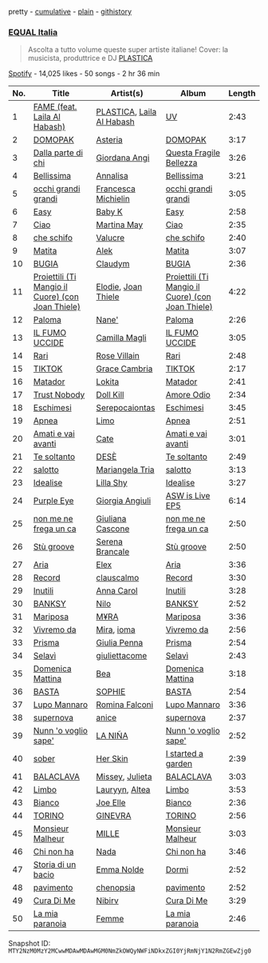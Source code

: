 pretty - [cumulative](/playlists/cumulative/37i9dQZF1DWUHxBb0SYtLj.md) - [plain](/playlists/plain/37i9dQZF1DWUHxBb0SYtLj) - [githistory](https://github.githistory.xyz/mackorone/spotify-playlist-archive/blob/main/playlists/plain/37i9dQZF1DWUHxBb0SYtLj)

### [EQUAL Italia](https://open.spotify.com/playlist/37i9dQZF1DWUHxBb0SYtLj)

> Ascolta a tutto volume queste super artiste italiane! Cover: la musicista, produttrice e DJ <a href="spotify:artist:2fB3iExnBIP2AA713JAqIM">PLASTICA</a>

[Spotify](https://open.spotify.com/user/spotify) - 14,025 likes - 50 songs - 2 hr 36 min

| No. | Title | Artist(s) | Album | Length |
|---|---|---|---|---|
| 1 | [FAME \(feat\. Laila Al Habash\)](https://open.spotify.com/track/0jNiQhRIRxu6IGapnsQkY4) | [PLASTICA](https://open.spotify.com/artist/2fB3iExnBIP2AA713JAqIM), [Laila Al Habash](https://open.spotify.com/artist/6TlzdBQJ60fuenBUtDARlg) | [UV](https://open.spotify.com/album/3LKaBArzE0hlP2jMkOaedY) | 2:43 |
| 2 | [DOMOPAK](https://open.spotify.com/track/5rGlJkkDiERrqPP1bJ9mIe) | [Asteria](https://open.spotify.com/artist/02egj8t9vzqr5bWgMov3zq) | [DOMOPAK](https://open.spotify.com/album/0X5vpAP31bfEor3gikJyM3) | 3:17 |
| 3 | [Dalla parte di chi](https://open.spotify.com/track/1BcdcCrlBVvrRy7qCozKJM) | [Giordana Angi](https://open.spotify.com/artist/0ZhqSTaEEWN6USw0E30pws) | [Questa Fragile Bellezza](https://open.spotify.com/album/7dZyON07BaLqqXcXhEb0F3) | 3:26 |
| 4 | [Bellissima](https://open.spotify.com/track/39jxR2xnmcBbkdPX9oNzsI) | [Annalisa](https://open.spotify.com/artist/0EqkKYDK9EkKY5N7zU3FPv) | [Bellissima](https://open.spotify.com/album/3I7EQQqrQ1kdZBoaNkCdY4) | 3:21 |
| 5 | [occhi grandi grandi](https://open.spotify.com/track/6k6hmfJ3PTVWDPvrSB62rz) | [Francesca Michielin](https://open.spotify.com/artist/4jFlmD92WULLlaRS8Cj6QS) | [occhi grandi grandi](https://open.spotify.com/album/3AS0A8n2kZklh41wvNCzas) | 3:05 |
| 6 | [Easy](https://open.spotify.com/track/0ewhQQowsSpeQYyjqwn7A5) | [Baby K](https://open.spotify.com/artist/725KKhVCSCQbYkZBptBTfg) | [Easy](https://open.spotify.com/album/0EOLbMbGghbBqox9QpJrk7) | 2:58 |
| 7 | [Ciao](https://open.spotify.com/track/2WQma2feYNw6CiU1DaWNlL) | [Martina May](https://open.spotify.com/artist/1nEZxArpiNayoK02nNzJxR) | [Ciao](https://open.spotify.com/album/4WEvLkxsWfbVTFgqxbHGeb) | 2:35 |
| 8 | [che schifo](https://open.spotify.com/track/7qOgaWfur4j539o6eTGPaZ) | [Valucre](https://open.spotify.com/artist/6Aw7jZkZ38TArxniZ04Sma) | [che schifo](https://open.spotify.com/album/1fxr2HLBgpl9q2JAiWmo11) | 2:40 |
| 9 | [Matita](https://open.spotify.com/track/0JIdQzk7TXlUl4eQatXkNo) | [Alek](https://open.spotify.com/artist/6JWeknFiJE42BXED1AGOvY) | [Matita](https://open.spotify.com/album/6Ksd7CEHpngMp2lGb5cjmX) | 3:07 |
| 10 | [BUGIA](https://open.spotify.com/track/1nbN6ZbQyL8jnrScgtGxhs) | [Claudym](https://open.spotify.com/artist/7pNCSsicJGpwrn2wwGD91g) | [BUGIA](https://open.spotify.com/album/10Mu39RGP77NUZW0G73SEQ) | 2:36 |
| 11 | [Proiettili \(Ti Mangio il Cuore\) \(con Joan Thiele\)](https://open.spotify.com/track/6tcqJhtCinqV95Xj9iEWVE) | [Elodie](https://open.spotify.com/artist/7GgpsUpkj3olseoaTY7TEY), [Joan Thiele](https://open.spotify.com/artist/2X1CuKIwl9B7zMjXi41bi5) | [Proiettili \(Ti Mangio il Cuore\) \(con Joan Thiele\)](https://open.spotify.com/album/1XvVWtYmKvw2RZsTKPIa1e) | 4:22 |
| 12 | [Paloma](https://open.spotify.com/track/3HKKh1DDcgRxOFAFFd0sAi) | [Nane'](https://open.spotify.com/artist/3CIpt1rEz9sUpijNv8W9zM) | [Paloma](https://open.spotify.com/album/7051vm5XsmQ96gajI3qhcm) | 2:26 |
| 13 | [IL FUMO UCCIDE](https://open.spotify.com/track/67OwT6y01c3IwTLjYmF7xg) | [Camilla Magli](https://open.spotify.com/artist/3HRSdDvPAE54ocmaq0JRrJ) | [IL FUMO UCCIDE](https://open.spotify.com/album/05VFSmqhezOJ2xelLj1MYU) | 3:05 |
| 14 | [Rari](https://open.spotify.com/track/2pObwRg2GniOUROCOk0pDk) | [Rose Villain](https://open.spotify.com/artist/2aya6KuqjXEhHBqYKsTPLs) | [Rari](https://open.spotify.com/album/4nKa1aVHe4MdYdBMIPKnJ0) | 2:48 |
| 15 | [TIKTOK](https://open.spotify.com/track/6yTYFMBzO6zvFJJh9Qvglk) | [Grace Cambria](https://open.spotify.com/artist/7a60FDqnS9Qx2xTbDvEd73) | [TIKTOK](https://open.spotify.com/album/0UEVX5fnteCLNsiJ91ukUi) | 2:17 |
| 16 | [Matador](https://open.spotify.com/track/1Uol5UYQFt6ERlm7Lwhs5W) | [Lokita](https://open.spotify.com/artist/0qkSFtzIwfHhZhTaFGXfxp) | [Matador](https://open.spotify.com/album/4LpGNqpC7MyIUWbbIXVctf) | 2:41 |
| 17 | [Trust Nobody](https://open.spotify.com/track/6ZK1PbmlUBMDtv774We27h) | [Doll Kill](https://open.spotify.com/artist/0JOadOTQ5hTC6EYCmKDAsX) | [Amore Odio](https://open.spotify.com/album/4I1dXR2vPbyFgSZJKV0NqQ) | 2:34 |
| 18 | [Eschimesi](https://open.spotify.com/track/5G3T5ETovffghUBQJPptEr) | [Serepocaiontas](https://open.spotify.com/artist/1E0z4tZ543qWy0oe9Xe4u2) | [Eschimesi](https://open.spotify.com/album/30gRbR1k9vGXG83zoNYBQD) | 3:45 |
| 19 | [Apnea](https://open.spotify.com/track/5GQfK2d2kE6O6Xj1x5CKYX) | [Limo](https://open.spotify.com/artist/0jF3fDGxLXAQtrSDwzqdsa) | [Apnea](https://open.spotify.com/album/5K2ZKb8prieUrfTF48kfrZ) | 2:51 |
| 20 | [Amati e vai avanti](https://open.spotify.com/track/5GEYjGhSYeuBwTG9ke2kDw) | [Cate](https://open.spotify.com/artist/0W4rRhGtsRNewRb2pNPsdp) | [Amati e vai avanti](https://open.spotify.com/album/3uI9TTT1YMm1FpkxDwgdOk) | 3:01 |
| 21 | [Te soltanto](https://open.spotify.com/track/2rX6kTFmlcqghbmwNl9X7k) | [DESÈ](https://open.spotify.com/artist/5ZGM7ZcrSoxIYIv7fPxyZt) | [Te soltanto](https://open.spotify.com/album/6WkpabHhNwIhz3VOdWRhy4) | 2:49 |
| 22 | [salotto](https://open.spotify.com/track/2WEryN0GzAwGdwbr2Fb3rO) | [Mariangela Tria](https://open.spotify.com/artist/1cNCpk5ae58rvv9lhGqotR) | [salotto](https://open.spotify.com/album/4rRug7Wi12XXlxP8TJb9WX) | 3:13 |
| 23 | [Idealise](https://open.spotify.com/track/2dDmsyN5lwWbutebg0LPjn) | [Lilla Shy](https://open.spotify.com/artist/4bpm0dwCqIbfjsvqW716Qh) | [Idealise](https://open.spotify.com/album/1JDUUXNXcW06SFKqKj1lXY) | 3:27 |
| 24 | [Purple Eye](https://open.spotify.com/track/0EMkkx9YEdfvO26dNGnaiQ) | [Giorgia Angiuli](https://open.spotify.com/artist/4iHnLagnnmgiIwMSm1wuTq) | [ASW is Live EP5](https://open.spotify.com/album/3k7TApRRBBImH76ia0grMM) | 6:14 |
| 25 | [non me ne frega un ca](https://open.spotify.com/track/4kMROmt7ObJhRNeSyMj7w7) | [Giuliana Cascone](https://open.spotify.com/artist/4JbDAuaFjmcMOmQJdiSLln) | [non me ne frega un ca](https://open.spotify.com/album/74dptIChCn0YkwejWlrFje) | 2:50 |
| 26 | [Stù groove](https://open.spotify.com/track/2xx2fM0rnrtgv4QqqTPRc9) | [Serena Brancale](https://open.spotify.com/artist/7108jelN43seqWILMvJwKi) | [Stù groove](https://open.spotify.com/album/5CnJj75kjH5xmxHi9VCEET) | 2:50 |
| 27 | [Aria](https://open.spotify.com/track/0BjZnI20OPKVoefzL1Hejj) | [Elex](https://open.spotify.com/artist/4j4Lzob5lrhowmGN5HKZWe) | [Aria](https://open.spotify.com/album/2uPxrfkZ9Rnd7gkt8pWTs9) | 3:36 |
| 28 | [Record](https://open.spotify.com/track/7bJJKJtXIDYsz87fpRArOs) | [clauscalmo](https://open.spotify.com/artist/0JYnmJcNn4DnQkJfHFjLnR) | [Record](https://open.spotify.com/album/6gMEYik1cWddt2je1HT0n1) | 3:30 |
| 29 | [Inutili](https://open.spotify.com/track/0dWShjFsO2nNMOt6QsuJo2) | [Anna Carol](https://open.spotify.com/artist/6BJWROUyan9xhxGKBcrT1I) | [Inutili](https://open.spotify.com/album/47sEfTh9JmJBUsgpQHYobp) | 3:28 |
| 30 | [BANKSY](https://open.spotify.com/track/3WkvmnjkZthnr6e6P8LTFr) | [Nilo](https://open.spotify.com/artist/1A7uyoYLSft5vijS3eGiUS) | [BANKSY](https://open.spotify.com/album/1tZ2isqfEYKEDDQQdoAoEf) | 2:52 |
| 31 | [Mariposa](https://open.spotify.com/track/7lQ4yvORROiXuznj1ZoTOP) | [M¥RA](https://open.spotify.com/artist/3bSIOqKFJHDEVnuBSuOwWa) | [Mariposa](https://open.spotify.com/album/2OZ46QQ4k72Hsy15w4Lvsl) | 3:36 |
| 32 | [Vivremo da](https://open.spotify.com/track/0s6vsvhMmzrZf9dL4bOkuX) | [Mira](https://open.spotify.com/artist/2uxYQmP80IeRPRrtv524lQ), [ioma](https://open.spotify.com/artist/5hjumYdwe8Ws5rLUjtPgCm) | [Vivremo da](https://open.spotify.com/album/62TsI5bzVCS81eN1ZLq4nq) | 2:56 |
| 33 | [Prisma](https://open.spotify.com/track/3BNxoqq0yQ7Cet1VpllhjW) | [Giulia Penna](https://open.spotify.com/artist/3LVgsRfnE5D4Qt83Qj6dYS) | [Prisma](https://open.spotify.com/album/3OoamNSmRVVWrY7IPBIpej) | 2:54 |
| 34 | [Selavì](https://open.spotify.com/track/4VBhbytCFzIUGaPr5Xpcxo) | [giuliettacome](https://open.spotify.com/artist/5aCxPqEEmzoZSOJnP94gUR) | [Selavì](https://open.spotify.com/album/6LGIXI7imz2mgitGVACakJ) | 2:43 |
| 35 | [Domenica Mattina](https://open.spotify.com/track/1Paj1CveZ5W9QRnjbVPras) | [Bea](https://open.spotify.com/artist/3gKyXb6wF0CckT2FPulynf) | [Domenica Mattina](https://open.spotify.com/album/4LyVWkPRdioCNQDas4ZPua) | 3:18 |
| 36 | [BASTA](https://open.spotify.com/track/656XTZS0FdVrLDBWQov6HC) | [SOPHIE](https://open.spotify.com/artist/46NtlO5LCUJ67d5lFsbSYo) | [BASTA](https://open.spotify.com/album/7DFmmXclmvTf9smfmDj0TZ) | 2:54 |
| 37 | [Lupo Mannaro](https://open.spotify.com/track/0YpL37sYyNIOoBTxVVZ36E) | [Romina Falconi](https://open.spotify.com/artist/7miQC7MI2Hne4f41KiPi1K) | [Lupo Mannaro](https://open.spotify.com/album/0hNAKZ0SyjFvut9vwrVmpG) | 3:36 |
| 38 | [supernova](https://open.spotify.com/track/1HgQFrZi1J4RuhJ9Z4MAcD) | [anice](https://open.spotify.com/artist/0Sf5IqezdIhXjKogXm0Nad) | [supernova](https://open.spotify.com/album/2LuWFJRsciGayhfir9BNhz) | 2:37 |
| 39 | [Nunn 'o voglio sape'](https://open.spotify.com/track/31i7zRLLh1MyLfk2mblk0d) | [LA NIÑA](https://open.spotify.com/artist/7F0wzg6BIXNOSrh8ixhobj) | [Nunn 'o voglio sape'](https://open.spotify.com/album/0Jz3rP9MZ3VUrMKSlRkBH8) | 2:52 |
| 40 | [sober](https://open.spotify.com/track/1LmM5Y3OnbNAeTVKg73Jgc) | [Her Skin](https://open.spotify.com/artist/6zdyc0Juu2p2uVVISAhOJe) | [I started a garden](https://open.spotify.com/album/11suIFqciw4aNWEBRtJjPj) | 2:39 |
| 41 | [BALACLAVA](https://open.spotify.com/track/0vdnDTxsWTwXzpuQG2iCzj) | [Missey](https://open.spotify.com/artist/2DcrZVjp98sHG7ttcywb7s), [Julieta](https://open.spotify.com/artist/7DzqOghrDEW0vlJxZXaeLj) | [BALACLAVA](https://open.spotify.com/album/7xeRNabSfl2Nu0BxWkXAQ3) | 3:03 |
| 42 | [Limbo](https://open.spotify.com/track/05kYCKcmfgsiEXAKR2ZwHW) | [Lauryyn](https://open.spotify.com/artist/5TkF5Y1V2uSipijbarlcx4), [Altea](https://open.spotify.com/artist/1yGCY2abK83JZlenHcgdws) | [Limbo](https://open.spotify.com/album/5q8Q4Ir8D1yVVqGaB4oCzQ) | 3:53 |
| 43 | [Bianco](https://open.spotify.com/track/2RbpbfT0uOgzMFti2xFTJh) | [Joe Elle](https://open.spotify.com/artist/2Xwx1kR7nPcZlhuHCMTHQO) | [Bianco](https://open.spotify.com/album/06QkuY2VHWzPmSsu8VYHVv) | 2:36 |
| 44 | [TORINO](https://open.spotify.com/track/25VVlIryCNQU06FHaj9ypw) | [GINEVRA](https://open.spotify.com/artist/7tzZSvedYboTHuyJgkaG0U) | [TORINO](https://open.spotify.com/album/0s620TbmAkzcqUOpgKHIXh) | 2:56 |
| 45 | [Monsieur Malheur](https://open.spotify.com/track/6GdWKxgIAAOnmMwsC2qAfk) | [MILLE](https://open.spotify.com/artist/2X5RjwWkxAg9WBce3BLoJj) | [Monsieur Malheur](https://open.spotify.com/album/5LOzG26wdLUCPsh0fnTBnJ) | 3:03 |
| 46 | [Chi non ha](https://open.spotify.com/track/2HHiNwpO67Dbia2goFZNAx) | [Nada](https://open.spotify.com/artist/37x1MqNXlCtuLLYSXYX7jA) | [Chi non ha](https://open.spotify.com/album/6lPFmusDCrK39XLXHNM1dF) | 3:46 |
| 47 | [Storia di un bacio](https://open.spotify.com/track/06KPJCrNZmp1QwG0kJhyUe) | [Emma Nolde](https://open.spotify.com/artist/5Ti3nqsUZsSrsk3qcOADjK) | [Dormi](https://open.spotify.com/album/0o43FP6kzT5GH7opmU9dCo) | 2:52 |
| 48 | [pavimento](https://open.spotify.com/track/5Gsts0SjO5pqvCzY8ZCCVM) | [chenopsia](https://open.spotify.com/artist/0LD8RSks9BHCIxqeTOdnAh) | [pavimento](https://open.spotify.com/album/3XMqMlWdbTNUzCiTTyFoal) | 2:52 |
| 49 | [Cura Di Me](https://open.spotify.com/track/12Gayc39zYtD4gqUbG9IGv) | [Nibirv](https://open.spotify.com/artist/6pG1ZVFN8KaauXU1ECwmC6) | [Cura Di Me](https://open.spotify.com/album/38dcAryFiy9oNIwCeFFnHS) | 3:29 |
| 50 | [La mia paranoia](https://open.spotify.com/track/59zTBgtr0HzpbjIvqICmrA) | [Femme](https://open.spotify.com/artist/1Wv02rPDQANubNqrSqNcZW) | [La mia paranoia](https://open.spotify.com/album/0frWjkqdhYENWkuQqDZFXF) | 2:46 |

Snapshot ID: `MTY2NzM0MzY2MCwwMDAwMDAwMGM0NmZkOWQyNWFiNDkxZGI0YjRmNjY1N2RmZGEwZjg0`
